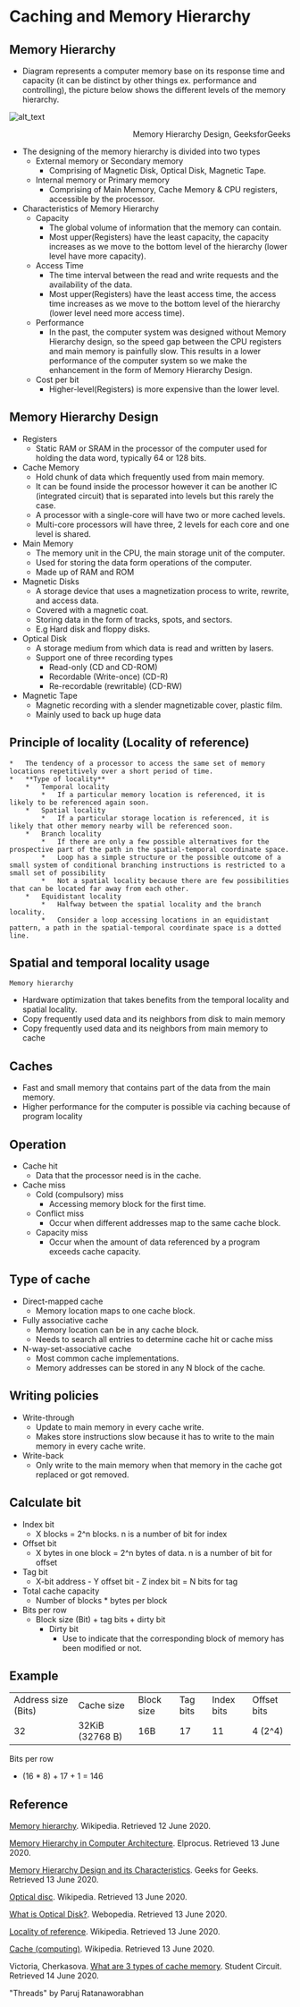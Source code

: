 # Caching and Memory Hierarchy


## Memory Hierarchy



*   Diagram represents a computer memory base on its response time and capacity (it can be distinct by other things ex. performance and controlling), the picture below shows the different levels of the memory hierarchy.


![alt_text](https://media.geeksforgeeks.org/wp-content/uploads/Untitled-drawing-4-4.png "image_tooltip")


<p style="text-align: right">
Memory Hierarchy Design, GeeksforGeeks</p>


*   The designing of the memory hierarchy is divided into two types
    *   External memory or Secondary memory
        *   Comprising of Magnetic Disk, Optical Disk, Magnetic Tape.
    *   Internal memory or Primary memory
        *   Comprising of Main Memory, Cache Memory & CPU registers, accessible by the processor. 
*   Characteristics of Memory Hierarchy
    *   Capacity
        *   The global volume of information that the memory can contain.
        *   Most upper(Registers) have the least capacity, the capacity increases as we move to the bottom level of the hierarchy (lower level have more capacity).  
    *   Access Time
        *   The time interval between the read and write requests and the availability of the data.
        *   Most upper(Registers) have the least access time, the access time increases as we move to the bottom level of the hierarchy (lower level need more access time).
    *   Performance
        *   In the past, the computer system was designed without Memory Hierarchy design, so the speed gap between the CPU registers and main memory is painfully slow. This results in a lower performance of the computer system so we make the enhancement in the form of Memory Hierarchy Design.
    *   Cost per bit
        *   Higher-level(Registers) is more expensive than the lower level.


## Memory Hierarchy Design



*   Registers
    *   Static RAM or SRAM in the processor of the computer used for holding the data word, typically 64 or 128 bits.
*   Cache Memory
    *   Hold chunk of data which frequently used from main memory.
    *   It can be found inside the processor however it can be another IC (integrated circuit) that is separated into levels but this rarely the case.
    *   A processor with a single-core will have two or more cached levels.
    *   Multi-core processors will have three, 2 levels for each core and one level is shared.
*   Main Memory
    *   The memory unit in the CPU, the main storage unit of the computer.
    *   Used for storing the data form operations of the computer.
    *   Made up of RAM and ROM
*   Magnetic Disks
    *   A storage device that uses a magnetization process to write, rewrite, and access data.
    *   Covered with a magnetic coat.
    *   Storing data in the form of tracks, spots, and sectors.
    *   E.g Hard disk and floppy disks.
*   Optical Disk
    *   A storage medium from which data is read and written by lasers.
    *   Support one of three recording types
        *   Read-only (CD and CD-ROM)
        *   Recordable (Write-once) (CD-R) 
        *   Re-recordable (rewritable) (CD-RW)
*   Magnetic Tape
    *   Magnetic recording with a slender magnetizable cover, plastic film.
    *   Mainly used to back up huge data


## Principle of locality (Locality of reference)



    *   The tendency of a processor to access the same set of memory locations repetitively over a short period of time.
    *   **Type of locality**
        *   Temporal locality
            *   If a particular memory location is referenced, it is likely to be referenced again soon.
        *   Spatial locality
            *   If a particular storage location is referenced, it is likely that other memory nearby will be referenced soon.
        *   Branch locality
            *   If there are only a few possible alternatives for the prospective part of the path in the spatial-temporal coordinate space.
            *   Loop has a simple structure or the possible outcome of a small system of conditional branching instructions is restricted to a small set of possibility
            *   Not a spatial locality because there are few possibilities that can be located far away from each other.
        *   Equidistant locality
            *   Halfway between the spatial locality and the branch locality.
            *   Consider a loop accessing locations in an equidistant pattern, a path in the spatial-temporal coordinate space is a dotted line.


## Spatial and temporal locality usage

	Memory hierarchy



*   Hardware optimization that takes benefits from the temporal locality and spatial locality.
*   Copy frequently used data and its neighbors from disk to main memory
*   Copy frequently used data and its neighbors from main memory to cache


## Caches



*   Fast and small memory that contains part of the data from the main memory.
*   Higher performance for the computer is possible via caching because of program locality


## Operation



*   Cache hit
    *   Data that the processor need is in the cache.
*   Cache miss
    *   Cold (compulsory) miss
        *   Accessing memory block for the first time.
    *   Conflict miss
        *   Occur when different addresses map to the same cache block.
    *   Capacity miss
        *   Occur when the amount of data referenced by a program exceeds cache capacity.


## Type of cache



*   Direct-mapped cache
    *   Memory location maps to one cache block.
*   Fully associative cache
    *   Memory location can be in any cache block.
    *   Needs to search all entries to determine cache hit or cache miss
*   N-way-set-associative cache
    *   Most common cache implementations.
    *   Memory addresses can be stored in any N block of the cache.


## Writing policies



*   Write-through
    *   Update to main memory in every cache write.
    *   Makes store instructions slow because it has to write to the main memory in every cache write.
*   Write-back
    *   Only write to the main memory when that memory in the cache got replaced or got removed.


## Calculate bit



*   Index bit
    *   X blocks = 2^n blocks. n is a number of bit for index
*   Offset bit
    *   X bytes in one block = 2^n bytes of data. n is a number of bit for offset
*   Tag bit
    *   X-bit address - Y offset bit - Z index bit = N bits for tag
*   Total cache capacity
    *   Number of blocks * bytes per block
*   Bits per row
    *   Block size (Bit) + tag bits + dirty bit
        *   Dirty bit
            *   Use to indicate that the corresponding block of memory has been modified or not.


## Example


<table>
  <tr>
   <td>Address size (Bits)
   </td>
   <td>Cache size
   </td>
   <td>Block size
   </td>
   <td>Tag bits
   </td>
   <td>Index bits
   </td>
   <td>Offset bits
   </td>
  </tr>
  <tr>
   <td>32
   </td>
   <td>32KiB (32768 B)
   </td>
   <td>16B
   </td>
   <td>17
   </td>
   <td>11
   </td>
   <td>4 (2^4) 
   </td>
  </tr>
</table>


Bits per row



*   (16 * 8) + 17 + 1 = 146


## Reference

[Memory hierarchy](https://en.wikipedia.org/wiki/Memory_hierarchy). Wikipedia. Retrieved 12 June 2020.

[Memory Hierarchy in Computer Architecture](https://www.elprocus.com/memory-hierarchy-in-computer-architecture/). Elprocus. Retrieved 13 June 2020.

[Memory Hierarchy Design and its Characteristics](https://www.geeksforgeeks.org/memory-hierarchy-design-and-its-characteristics/). Geeks for Geeks. Retrieved 13 June 2020.

[Optical disc](https://en.wikipedia.org/wiki/Optical_disc). Wikipedia. Retrieved 13 June 2020.

[What is Optical Disk?](https://www.webopedia.com/TERM/O/optical_disk.html). Webopedia. Retrieved 13 June 2020.

[Locality of reference](https://en.wikipedia.org/wiki/Locality_of_reference#:~:text=In%20computer%20science%2C%20locality%20of,a%20short%20period%20of%20time.&text=Locality%20is%20a%20type%20of%20predictable%20behavior%20that%20occurs%20in%20computer%20systems.). Wikipedia. Retrieved 13 June 2020.

[Cache (computing)](https://en.wikipedia.org/wiki/Cache_(computing)). Wikipedia. Retrieved 13 June 2020.

Victoria, Cherkasova. [What are 3 types of cache memory](https://www.student-circuit.com/learning/year3/embedded-systems/what-are-three-types-of-cache-memory/). Student Circuit. Retrieved 14 June 2020.

"Threads" by Paruj Ratanaworabhan